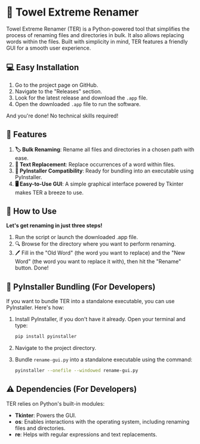 # 🐍 Towel Extreme Renamer 

Towel Extreme Renamer (TER) is a Python-powered tool that simplifies the process of renaming files and directories in bulk. It also allows replacing words within the files. Built with simplicity in mind, TER features a friendly GUI for a smooth user experience.

## 💻 Easy Installation

1. Go to the project page on GitHub.
2. Navigate to the "Releases" section.
3. Look for the latest release and download the `.app` file.
4. Open the downloaded `.app` file to run the software. 

And you're done! No technical skills required!

## 🌟 Features

1. **🏷️ Bulk Renaming**: Rename all files and directories in a chosen path with ease.
2. **📝 Text Replacement**: Replace occurrences of a word within files.
3. **🚀 PyInstaller Compatibility**: Ready for bundling into an executable using PyInstaller.
4. **🖥️ Easy-to-Use GUI**: A simple graphical interface powered by Tkinter makes TER a breeze to use.

## 🚀 How to Use

**Let's get renaming in just three steps!**

1. Run the script or launch the downloaded .app file.
2. 🔍 Browse for the directory where you want to perform renaming.
3. 🖊️ Fill in the "Old Word" (the word you want to replace) and the "New Word" (the word you want to replace it with), then hit the "Rename" button. Done!

## 💼 PyInstaller Bundling (For Developers)

If you want to bundle TER into a standalone executable, you can use PyInstaller. Here's how:

1. Install PyInstaller, if you don't have it already. Open your terminal and type:

   ```bash
   pip install pyinstaller
   ```

2. Navigate to the project directory. 

3. Bundle `rename-gui.py` into a standalone executable using the command:

   ```bash
   pyinstaller --onefile --windowed rename-gui.py
   ```

## ⚠️ Dependencies (For Developers)

TER relies on Python's built-in modules:

- **Tkinter**: Powers the GUI.
- **os**: Enables interactions with the operating system, including renaming files and directories.
- **re**: Helps with regular expressions and text replacements.
